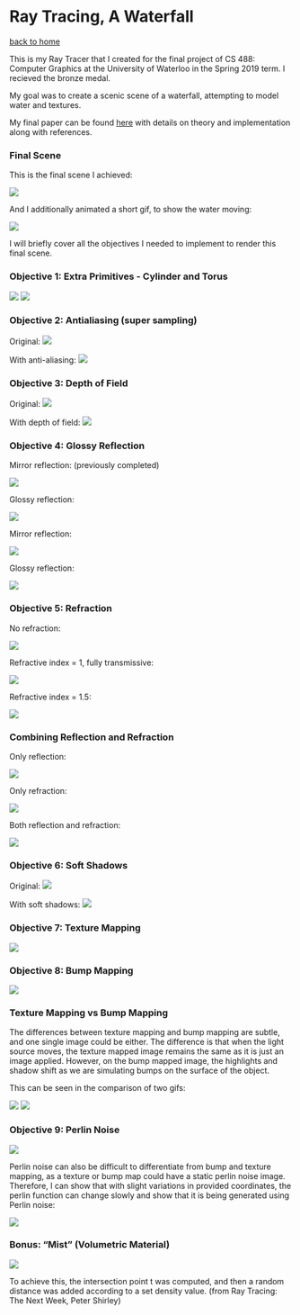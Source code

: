 # Ray Tracing, A Waterfall

[back to home](/index.md)

This is my Ray Tracer that I created for the final project of CS 488: Computer Graphics at the University of Waterloo in the Spring 2019 term. I recieved the bronze medal. 

My goal was to create a scenic scene of a waterfall, attempting to model water and textures.

My final paper can be found [here](waterfall-images/finalpaper.pdf) with details on theory and implementation along with references.

### Final Scene
This is the final scene I achieved:

<img src="waterfall-images/final-scene-image.png">

And I additionally animated a short gif, to show the water moving:

<img src="waterfall-images/final-scene-gif.gif">

I will briefly cover all the objectives I needed to implement to render this final scene.

### Objective 1: Extra Primitives - Cylinder and Torus
<img src="waterfall-images/objective-cylinder.png">

<img src="waterfall-images/objective-torus.png">

### Objective 2: Antialiasing (super sampling)
Original:
<img src="waterfall-images/all-primitives-no-anti.png">

With anti-aliasing:
<img src="waterfall-images/all-primitives-anti.png">

### Objective 3: Depth of Field
Original:
<img src="waterfall-images/objective-dof.png">

With depth of field:
<img src="waterfall-images/objective-no-dof.png">

### Objective 4: Glossy Reflection
Mirror reflection: (previously completed)

<img src="waterfall-images/objective-glossyreflection1-off.png">

Glossy reflection:

<img src="waterfall-images/objective-glossyreflection1-on.png">

Mirror reflection:

<img src="waterfall-images/objective-glossyreflection2-off.png">

Glossy reflection:

<img src="waterfall-images/objective-glossyreflection2-on.png">

### Objective 5: Refraction
No refraction:

<img src="waterfall-images/objective-refraction1-off.png">

Refractive index = 1, fully transmissive:

<img src="waterfall-images/objective-refraction-1.png">

Refractive index = 1.5:

<img src="waterfall-images/objective-refraction-1.5.png">

### Combining Reflection and Refraction
Only reflection:

<img src="waterfall-images/objective-refractreflect-reflect.png">

Only refraction:

<img src="waterfall-images/objective-refractreflect-refract.png">

Both reflection and refraction:

<img src="waterfall-images/objective-refractreflect-both.png">

### Objective 6: Soft Shadows
Original:
<img src="waterfall-images/objective-softshadows-off.png">

With soft shadows:
<img src="waterfall-images/objective-softshadows.png">

### Objective 7: Texture Mapping
<img src="waterfall-images/objective-texture.png">

### Objective 8: Bump Mapping
<img src="waterfall-images/objective-bump.png">

### Texture Mapping vs Bump Mapping
The differences between texture mapping and bump mapping are subtle, and one single image could be either. The difference is that when the light source moves, the texture mapped image remains the same as it is just an image applied. However, on the bump mapped image, the highlights and shadow shift as we are simulating bumps on the surface of the object.

This can be seen in the comparison of two gifs:

<img src="waterfall-images/texture-gif.gif">
<img src="waterfall-images/bump-gif.gif">

### Objective 9: Perlin Noise

<img src="waterfall-images/objective-perlin.png">

Perlin noise can also be difficult to differentiate from bump and texture mapping, as a texture or bump map could have a static perlin noise image. Therefore, I can show that with slight variations in provided coordinates, the perlin function can change slowly and show that it is being generated using Perlin noise:

<img src="waterfall-images/perlin-gif.gif">

### Bonus: “Mist” (Volumetric Material)

<img src="waterfall-images/bonus-mist.png">

To achieve this, the intersection point t was computed, and then a random distance was added according to a set density value. (from Ray Tracing: The Next Week, Peter Shirley)
